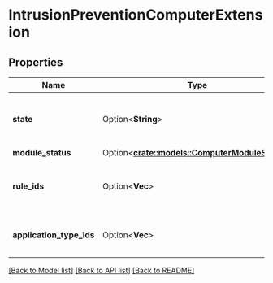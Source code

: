 # IntrusionPreventionComputerExtension

## Properties

Name | Type | Description | Notes
------------ | ------------- | ------------- | -------------
**state** | Option<**String**> | Module state. The 'inherited' value is write-only. | [optional]
**module_status** | Option<[**crate::models::ComputerModuleStatus**](computerModuleStatus.md)> |  | [optional]
**rule_ids** | Option<**Vec<i32>**> | IDs of the assigned Intrusion Prevention rules. | [optional]
**application_type_ids** | Option<**Vec<i32>**> | IDs of the assigned Application Types. | [optional][readonly]

[[Back to Model list]](../README.md#documentation-for-models) [[Back to API list]](../README.md#documentation-for-api-endpoints) [[Back to README]](../README.md)


